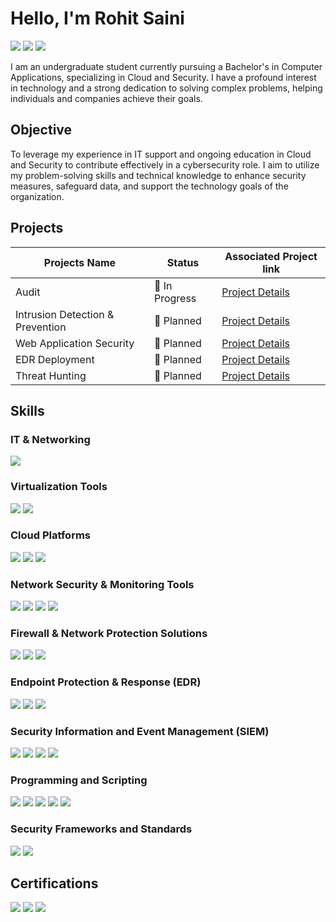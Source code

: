
# Hello, I'm Rohit Saini
<a href="https://www.linkedin.com/in/rohitsaini-cyberguardian/"><img src="https://img.shields.io/badge/-LinkedIn-0072b1?&style=for-the-badge&logo=linkedin&logoColor=white" /></a>
<a href="https://tryhackme.com/r/p/CyberGuardianx"><img src="https://img.shields.io/badge/-TryHackMe-212C42?style=for-the-badge&logo=TryHackMe&logoColor=white" /></a>
<a href="https://app.letsdefend.io/user/cyberguardianx"><img src="https://img.shields.io/badge/-Let's%20Defend-0A4D8D?style=for-the-badge&logo=data:image/png;base64,iVBORw0KGgoAAAANSUhEUgAAABQAAAAUCAYAAACNiR0NAAAAw0lEQVQ4T6WT0Q2DMBRF37dhEkicEIisIGEk6gwBDgECo8AEHoNiNF4g5ACFZ8ApGQJlTCx5v7I3efw03e29bGfbzMUtKnwoJfQX3BAvsAvYP4AcyzAbmgI+AT3ADWgXNfxeBoA8+SM0FlYBzdyiBYGg5JmC1GuGbgAeGuLGQ9oA3CBwDJ8V6GdpH6X0CtbnG9uTv9E/ybU5AzHgPOQQuYAuwEGoVuK+Y82ctJPLTHDAAAAABJRU5ErkJggg==&logoColor=white" /></a>

I am an undergraduate student currently pursuing a Bachelor's in Computer Applications, specializing in Cloud and Security. I have a profound interest in technology and a strong dedication to solving complex problems, helping individuals and companies achieve their goals.

## Objective

To leverage my experience in IT support and ongoing education in Cloud and Security to contribute effectively in a cybersecurity role. I aim to utilize my problem-solving skills and technical knowledge to enhance security measures, safeguard data, and support the technology goals of the organization.


## Projects

| Projects Name                                        |     Status         | Associated Project link                                                                    |
|------------------------------------------------------|--------------------|--------------------------------------------------------------------------------------------|
| Audit                                                |    🚧 In Progress | <a href="  ">Project Details</a>|
| Intrusion Detection & Prevention                     |    📝 Planned     | <a href="  ">Project Details</a>|
| Web Application Security                             |    📝 Planned     | <a href="  ">Project Details</a>|
| EDR Deployment                                       |    📝 Planned     | <a href="  ">Project Details</a>|
| Threat Hunting                                       |    📝 Planned     | <a href="  ">Project Details</a>|




## Skills

### IT & Networking
<div>  
    <img src="https://img.shields.io/badge/-Cisco%20Packet%20Tracer-0097C1?style=for-the-badge&logo=Cisco&logoColor=white" />
</div>

### Virtualization Tools
<div>
    <img src="https://img.shields.io/badge/-VMware-607078?style=for-the-badge&logo=VMware&logoColor=white" />
    <img src="https://img.shields.io/badge/-Hyper%20V-0082FC?style=for-the-badge&logo=Microsoft&logoColor=white" />
</div>

### Cloud Platforms
<div>
    <img src="https://img.shields.io/badge/-AWS-232F3E?style=for-the-badge&logo=Amazon%20AWS&logoColor=white" />
    <img src="https://img.shields.io/badge/-Microsoft%20Azure-0089D6?style=for-the-badge&logo=Microsoft%20Azure&logoColor=white" />
    <img src="https://img.shields.io/badge/-Google%20Cloud-4285F4?style=for-the-badge&logo=Google%20Cloud&logoColor=white" />
</div>

### Network Security & Monitoring Tools
<div>
    <img src="https://img.shields.io/badge/-Wireshark-1679A7?&style=for-the-badge&logo=Wireshark&logoColor=white" />
    <img src="https://img.shields.io/badge/-Zeek-777BB4?&style=for-the-badge&logo=Zeek&logoColor=white" />
    <img src="https://img.shields.io/badge/-Snort-FF0000?style=for-the-badge&logo=Snort&logoColor=white" />
    <img src="https://img.shields.io/badge/-Suricata-EF3B2D?&style=for-the-badge&logo=Suricata&logoColor=white" />
</div>
    
### Firewall & Network Protection Solutions
<div>
    <img src="https://img.shields.io/badge/-Fortinet-DA291C?style=for-the-badge&logo=Fortinet&logoColor=white" />
    <img src="https://img.shields.io/badge/-Palo%20Alto%20Networks-007EC6?style=for-the-badge&logo=Palo-Alto-Networks&logoColor=white" />
    <img src="https://img.shields.io/badge/-Sophos-1D7BFF?style=for-the-badge&logo=Sophos&logoColor=white" />
</div>

### Endpoint Protection & Response (EDR)
<div>
    <img src="https://img.shields.io/badge/-Microsoft_Defender_for_Endpoint-00A4EF?&style=for-the-badge&logo=Microsoft&logoColor=white" />
    <img src="https://img.shields.io/badge/-SentinelOne-0033CC?style=for-the-badge&logo=SentinelOne&logoColor=white" />
    <img src="https://img.shields.io/badge/-CrowdStrike%20Falcon-E95723?style=for-the-badge&logo=CrowdStrike&logoColor=white" />
</div>

### Security Information and Event Management (SIEM)
<div>
    <img src="https://img.shields.io/badge/-Microsoft_Sentinel-0078D4?&style=for-the-badge&logo=Microsoft&logoColor=white" />
    <img src="https://img.shields.io/badge/-Splunk-000000?&style=for-the-badge&logo=Splunk&logoColor=white" />
    <img src="https://img.shields.io/badge/-Elastic-005571?&style=for-the-badge&logo=Elastic&logoColor=white" />
    <img src="https://img.shields.io/badge/-IBM%20QRadar-1F70C1?style=for-the-badge&logo=IBM&logoColor=white" />
</div>

### Programming and Scripting
<div>
    <img src="https://img.shields.io/badge/-HTML-E34F26?style=for-the-badge&logo=HTML5&logoColor=white" />
    <img src="https://img.shields.io/badge/-PowerShell-5391FE?style=for-the-badge&logo=PowerShell&logoColor=white" />
    <img src="https://img.shields.io/badge/-Bash-4EAA25?style=for-the-badge&logo=GNU%20Bash&logoColor=white" />
    <img src="https://img.shields.io/badge/-Python-3776AB?style=for-the-badge&logo=Python&logoColor=white" />
    <img src="https://img.shields.io/badge/-SQL-4479A1?style=for-the-badge&logo=MySQL&logoColor=white" />
</div>

### Security Frameworks and Standards
<div>
    <img src="https://img.shields.io/badge/-MITRE%20ATT%26CK-005DAA?style=for-the-badge&logo=MITRE&logoColor=white" />
    <img src="https://img.shields.io/badge/-NIST%20CSF-5A6978?style=for-the-badge&logo=NIST&logoColor=white" />
</div>


## Certifications
<div>
    <img src="https://img.shields.io/badge/-Google%20Cybersecurity%20Certificate-4285F4?style=for-the-badge&logo=Google&logoColor=white" />
    <img src="https://img.shields.io/badge/-Google%20IT%20Support%20Certificate-4285F4?style=for-the-badge&logo=Google&logoColor=white" />
    <img src="https://img.shields.io/badge/-Jetking%20Certificate-005B99?style=for-the-badge&logo=Jetking&logoColor=white" />
</div>
